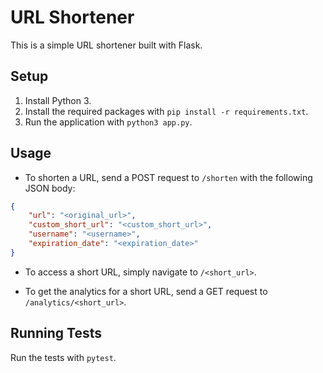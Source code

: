 # URL Shortener

This is a simple URL shortener built with Flask.

## Setup

1. Install Python 3.
2. Install the required packages with `pip install -r requirements.txt`.
3. Run the application with `python3 app.py`.

## Usage

- To shorten a URL, send a POST request to `/shorten` with the following JSON body:

```json
{
	"url": "<original_url>",
	"custom_short_url": "<custom_short_url>",
	"username": "<username>",
	"expiration_date": "<expiration_date>"
}
```

- To access a short URL, simply navigate to `/<short_url>`.

- To get the analytics for a short URL, send a GET request to `/analytics/<short_url>`.

## Running Tests

Run the tests with `pytest`.
